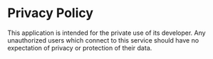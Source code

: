# Privacy Policy
This application is intended for the private use of its developer. Any unauthorized users which connect to this service should have no expectation of privacy or protection of their data.
